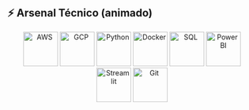 ## ⚡ Arsenal Técnico (animado)

<p align="center">
  <img src="./icons/aws-animated.svg" width="70" alt="AWS"/>
  <img src="./icons/gcp-animated.svg" width="70" alt="GCP"/>
  <img src="./icons/python-animated.svg" width="70" alt="Python"/>
  <img src="./icons/docker-animated.svg" width="70" alt="Docker"/>
  <img src="./icons/sql-animated.svg" width="70" alt="SQL"/>
  <img src="./icons/powerbi-animated.svg" width="70" alt="Power BI"/>
  <img src="./icons/streamlit-animated.svg" width="70" alt="Streamlit"/>
  <img src="./icons/git-animated.svg" width="70" alt="Git"/>
</p>
